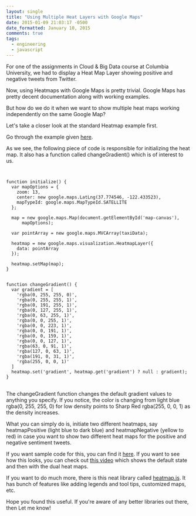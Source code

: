 ```yaml
---
layout: single
title: "Using Multiple Heat Layers with Google Maps"
date: 2015-01-09 21:03:17 -0500
date_formatted: January 10, 2015
comments: true
tags:
  - engineering
  - javascript
---
```


<p>For one of the assignments in Cloud &amp; Big Data course at Columbia University, we had to display a Heat Map Layer showing positive and negative tweets from Twitter.  </p>
<p> Now, using Heatmaps with Google Maps is pretty trivial. Google Maps has pretty decent documentation along with working examples. </p>

<p>But how do we do it when we want to show multiple heat maps working independently on the same Google Map?</p>

<!--more-->

<p> Let's take a closer look at the standard Heatmap example first. </p>
Go through the example given <a href="https://developers.google.com/maps/documentation/javascript/examples/layer-heatmap" title="Heatmaps examples">here</a>.

<p>As we see, the following piece of code is responsible for initializing the heat map. It also has a function called changeGradient() which is of interest to us. </p>

<pre>
<code class="javascript">

function initialize() {
  var mapOptions = {
    zoom: 13,
    center: new google.maps.LatLng(37.774546, -122.433523),
    mapTypeId: google.maps.MapTypeId.SATELLITE
  };

  map = new google.maps.Map(document.getElementById('map-canvas'),
      mapOptions);

  var pointArray = new google.maps.MVCArray(taxiData);

  heatmap = new google.maps.visualization.HeatmapLayer({
    data: pointArray
  });

  heatmap.setMap(map);
}


function changeGradient() {
  var gradient = [
    'rgba(0, 255, 255, 0)',
    'rgba(0, 255, 255, 1)',
    'rgba(0, 191, 255, 1)',
    'rgba(0, 127, 255, 1)',
    'rgba(0, 63, 255, 1)',
    'rgba(0, 0, 255, 1)',
    'rgba(0, 0, 223, 1)',
    'rgba(0, 0, 191, 1)',
    'rgba(0, 0, 159, 1)',
    'rgba(0, 0, 127, 1)',
    'rgba(63, 0, 91, 1)',
    'rgba(127, 0, 63, 1)',
    'rgba(191, 0, 31, 1)',
    'rgba(255, 0, 0, 1)'
  ]
  heatmap.set('gradient', heatmap.get('gradient') ? null : gradient);
}
</code>
</pre>

<p>The changeGradient function changes the default gradient values to anything you specify. If you notice, the color is changing from light blue rgba(0, 255, 255, 0) for low density points to Sharp Red rgba(255, 0, 0, 1) as the density increases.
</p>

<p>What you can simply do is, initiate two different heatmaps, say heatmapPositive (light blue to dark blue) and heatmapNegative (yellow to red) in case you want to show two different heat maps for the positive and negative sentiment tweets. </p>

<p>If you want sample code for this, you can find it <a href="https://github.com/BhavdeepSethi/cloudBigData/blob/master/twitterMapSource/twitMap.js" title="Github Link" >here</a>.  If you want to see how this looks, you can check out <a href="https://www.youtube.com/watch?v=9Qv7F_43dOk" >this video</a> which shows the default state and then with the dual heat maps. </p>

<p> If you want to do much more, there is this neat library called <a href="http://www.patrick-wied.at/static/heatmapjs/" title="heatmap.js">heatmap.js</a>. It has bunch of features like adding legends and tool tips, customized maps, etc.
</p>

<p> Hope you found this useful. If you're aware of any better libraries out there, then Let me know!</p>
